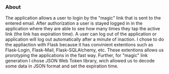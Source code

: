 ### About
The application allows a user to login by the "magic" link that is sent to the entered email. After authorization a user is stayed logged in in the application where they are able to see how many times they tap the active link (the link has expiration time). A user can log out of the application or application will log out automatically after a minute of inaction. I chose to do the appliaction with Flask because it has convinient extentions such as Flask-Login, Flask-Mail, Flask-SQLAlchemy, etc. These extentions allows us prorotyping the applications in the fast way. Further, for "magic" link generation I chose JSON Web Token library, wich allowed us to decode some data in JSON format and set the expiration time.
